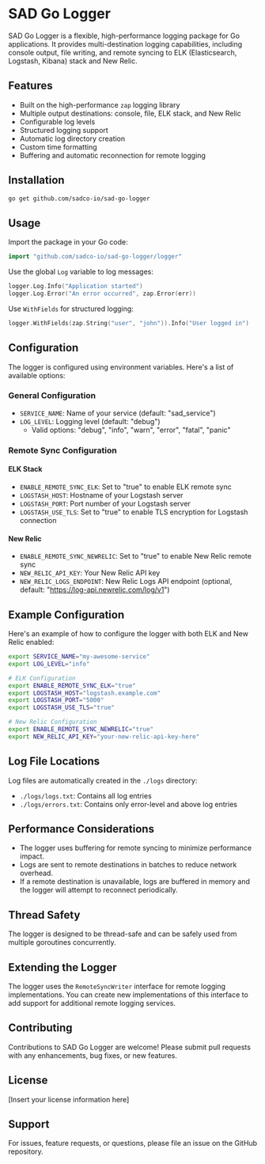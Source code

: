 # SAD Go Logger

SAD Go Logger is a flexible, high-performance logging package for Go applications. It provides multi-destination logging capabilities, including console output, file writing, and remote syncing to ELK (Elasticsearch, Logstash, Kibana) stack and New Relic.

## Features

- Built on the high-performance `zap` logging library
- Multiple output destinations: console, file, ELK stack, and New Relic
- Configurable log levels
- Structured logging support
- Automatic log directory creation
- Custom time formatting
- Buffering and automatic reconnection for remote logging

## Installation

```bash
go get github.com/sadco-io/sad-go-logger
```

## Usage

Import the package in your Go code:

```go
import "github.com/sadco-io/sad-go-logger/logger"
```

Use the global `Log` variable to log messages:

```go
logger.Log.Info("Application started")
logger.Log.Error("An error occurred", zap.Error(err))
```

Use `WithFields` for structured logging:

```go
logger.WithFields(zap.String("user", "john")).Info("User logged in")
```

## Configuration

The logger is configured using environment variables. Here's a list of available options:

### General Configuration

- `SERVICE_NAME`: Name of your service (default: "sad_service")
- `LOG_LEVEL`: Logging level (default: "debug")
  - Valid options: "debug", "info", "warn", "error", "fatal", "panic"

### Remote Sync Configuration

#### ELK Stack

- `ENABLE_REMOTE_SYNC_ELK`: Set to "true" to enable ELK remote sync
- `LOGSTASH_HOST`: Hostname of your Logstash server
- `LOGSTASH_PORT`: Port number of your Logstash server
- `LOGSTASH_USE_TLS`: Set to "true" to enable TLS encryption for Logstash connection

#### New Relic

- `ENABLE_REMOTE_SYNC_NEWRELIC`: Set to "true" to enable New Relic remote sync
- `NEW_RELIC_API_KEY`: Your New Relic API key
- `NEW_RELIC_LOGS_ENDPOINT`: New Relic Logs API endpoint (optional, default: "https://log-api.newrelic.com/log/v1")

## Example Configuration

Here's an example of how to configure the logger with both ELK and New Relic enabled:

```bash
export SERVICE_NAME="my-awesome-service"
export LOG_LEVEL="info"

# ELK Configuration
export ENABLE_REMOTE_SYNC_ELK="true"
export LOGSTASH_HOST="logstash.example.com"
export LOGSTASH_PORT="5000"
export LOGSTASH_USE_TLS="true"

# New Relic Configuration
export ENABLE_REMOTE_SYNC_NEWRELIC="true"
export NEW_RELIC_API_KEY="your-new-relic-api-key-here"
```

## Log File Locations

Log files are automatically created in the `./logs` directory:

- `./logs/logs.txt`: Contains all log entries
- `./logs/errors.txt`: Contains only error-level and above log entries

## Performance Considerations

- The logger uses buffering for remote syncing to minimize performance impact.
- Logs are sent to remote destinations in batches to reduce network overhead.
- If a remote destination is unavailable, logs are buffered in memory and the logger will attempt to reconnect periodically.

## Thread Safety

The logger is designed to be thread-safe and can be safely used from multiple goroutines concurrently.

## Extending the Logger

The logger uses the `RemoteSyncWriter` interface for remote logging implementations. You can create new implementations of this interface to add support for additional remote logging services.

## Contributing

Contributions to SAD Go Logger are welcome! Please submit pull requests with any enhancements, bug fixes, or new features.

## License

[Insert your license information here]

## Support

For issues, feature requests, or questions, please file an issue on the GitHub repository.